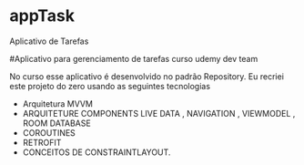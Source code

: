 # appTask
Aplicativo de Tarefas

#Aplicativo para gerenciamento de tarefas curso udemy dev team

No curso esse aplicativo é desenvolvido no padrão Repository.
Eu recriei este projeto do zero usando as seguintes tecnologias

- Arquitetura MVVM
- ARQUITETURE COMPONENTS LIVE DATA , NAVIGATION , VIEWMODEL , ROOM DATABASE
- COROUTINES
- RETROFIT
- CONCEITOS DE CONSTRAINTLAYOUT.

